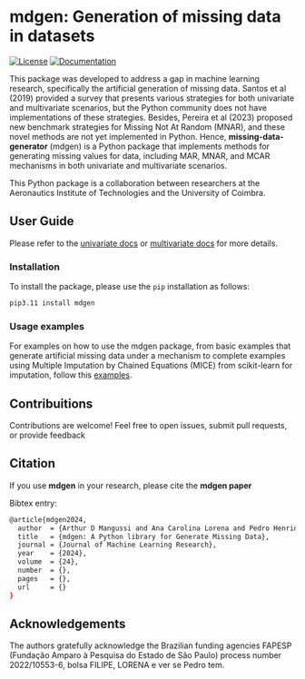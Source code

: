 # mdgen: Generation of missing data in datasets

[![License](https://img.shields.io/badge/License-MIT-blue.svg)](LICENSE)
[![Documentation](https://img.shields.io/badge/Documentation-Link-green.svg)](mdgen/docs/)

This package was developed to address a gap in machine learning research, specifically the artificial generation of missing data. Santos et al (2019) provided a survey that presents various strategies for both univariate and multivariate scenarios, but the Python community does not have implementations of these strategies. Besides, Pereira et al (2023) proposed new benchmark strategies for Missing Not At Random (MNAR), and these novel methods are not yet implemented in Python. Hence, **missing-data-generator** (mdgen) is a Python package that implements methods for generating missing values ​​for data, including MAR, MNAR, and MCAR mechanisms in both univariate and multivariate scenarios.

This Python package is a collaboration between researchers at the Aeronautics Institute of Technologies and the University of Coimbra.

## User Guide

Please refer to the [univariate docs](mdgen/docs/univariate.md) or [multivariate docs](mdgen/docs/multivariate.md) for more details.


### Installation
To install the package, please use the `pip` installation as follows:

```bash
pip3.11 install mdgen
```

### Usage examples
For examples on how to use the mdgen package, from basic examples that generate artificial missing data under a mechanism to complete examples using Multiple Imputation by Chained Equations (MICE) from scikit-learn for imputation, follow this [examples](tests/).


## Contribuitions
Contributions are welcome! Feel free to open issues, submit pull requests, or provide feedback

## Citation
If you use **mdgen** in your research, please cite the **mdgen paper**

Bibtex entry:
```bash
@article{mdgen2024,
  author  = {Arthur D Mangussi and Ana Carolina Lorena and Pedro Henriques Abreu and Filipe Loyola},
  title   = {mdgen: A Python library for Generate Missing Data},
  journal = {Journal of Machine Learning Research},
  year    = {2024},
  volume  = {24},
  number  = {},
  pages   = {},
  url     = {}
}
```
## Acknowledgements
The authors gratefully acknowledge the Brazilian funding agencies FAPESP (Fundação Amparo à Pesquisa do Estado de São Paulo) process number 2022/10553-6, bolsa FILIPE, LORENA e ver se Pedro tem.